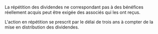 La répétition des dividendes ne correspondant pas à des bénéfices réellement acquis peut être exigée des associés qui les ont reçus.

L'action en répétition se prescrit par le délai de trois ans à compter de la mise en distribution des dividendes.
